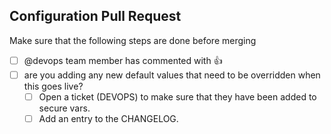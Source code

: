 Configuration Pull Request
---

Make sure that the following steps are done before merging

  - [ ] @devops team member has commented with :+1:
  - [ ] are you adding any new default values that need to be overridden when this goes live?  
    - [ ] Open a ticket (DEVOPS) to make sure that they have been added to secure vars.
    - [ ] Add an entry to the CHANGELOG.
